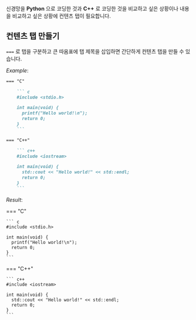 
신경망을 **Python** 으로 코딩한 것과 **C++** 로 코딩한 것을 비교하고 싶은 상황이나 내용을 비교하고 싶은 상황에 컨텐츠 탭이 필요합니다.

## 컨텐츠 탭 만들기

`===` 로 탭을 구분하고 큰 따옴표에 탭 제목을 삽입하면 간단하게 컨텐츠 탭을 만들 수 있습니다.

*Example*:

````markdown
=== "C"

    ``` c
    #include <stdio.h>

    int main(void) {
      printf("Hello world!\n");
      return 0;
    }
    ```

=== "C++"

    ``` c++
    #include <iostream>

    int main(void) {
      std::cout << "Hello world!" << std::endl;
      return 0;
    }
    ```
````

*Result*:

=== "C"

    ``` c
    #include <stdio.h>

    int main(void) {
      printf("Hello world!\n");
      return 0;
    }
    ```

=== "C++"

    ``` c++
    #include <iostream>

    int main(void) {
      std::cout << "Hello world!" << std::endl;
      return 0;
    }
    ```
